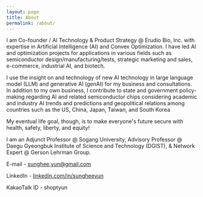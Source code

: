 ```yaml
---
layout: page
title: About
permalink: /about/
---
```


I am Co-founder / AI Technology & Product Strategy @ Erudio Bio, Inc. with expertise in Artificial Intelligence (AI) and Convex Optimization. I have led AI and optimization projects for applications in various fields such as semiconductor design/manufacturing/tests, strategic marketing and sales, e-commerce, industrial AI, and biotech.

I use the insight on and technology of new AI technology in large language model (LLM) and generative AI (genAI) for my business and consultations. In addition to my own business, I contribute to state and government policy-making regarding AI and related semiconductor chips considering academic and industry AI trends and predictions and geopolitical relations among countries such as the US, China, Japan, Taiwan, and South Korea

My eventual life goal, though, is to make everyone's future secure with health, safety, liberty, and equity!

I am an Adjunct Professor @ Sogang University, Advisory Professor @ Daegu Gyeongbuk Institute of Science and Technology (DGIST),
& Network Expert @ Gerson Lehrman Group.


E-mail - [sunghee.yun@gmail.com](mailto:sunghee.yun@gmail.com)

LinkedIn - [linkedin.com/in/sungheeyun](https://www.linkedin.com/in/sungheeyun)

KakaoTalk ID - shoptyun
